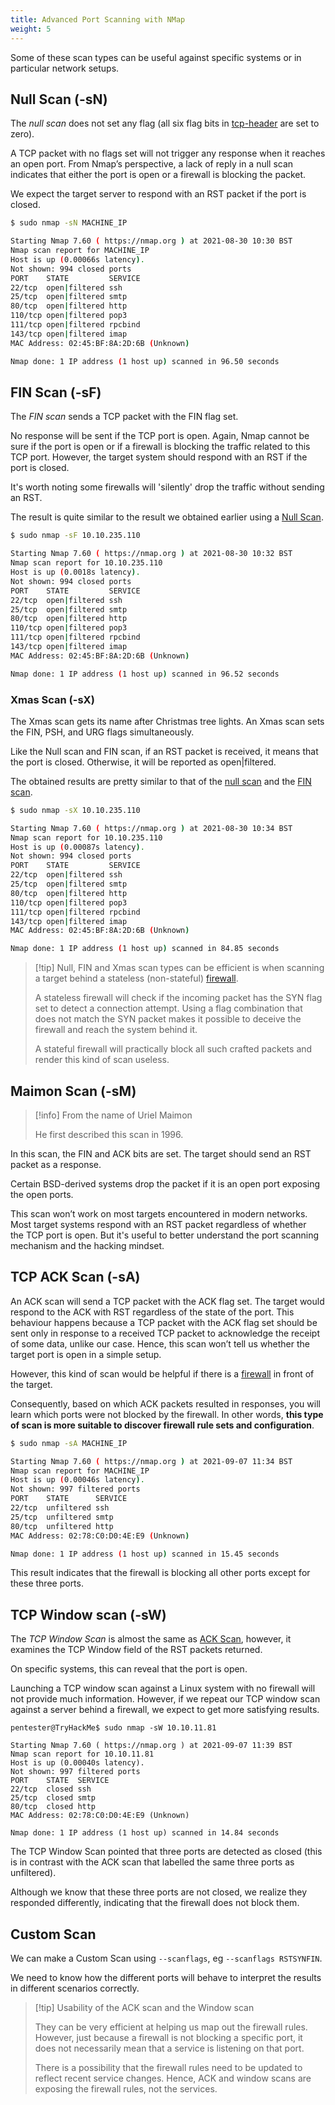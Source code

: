 ```yaml
---
title: Advanced Port Scanning with NMap
weight: 5
---
```


Some of these scan types can be useful against specific systems or in particular network setups.

## Null Scan (-sN)

The _null scan_ does not set any flag (all six flag bits in [tcp-header](/knowledge/offsec/tools/nmap/tcp-header.md) are set to zero).

A TCP packet with no flags set will not trigger any response when it reaches an open port. From Nmap’s perspective, a lack of reply in a null scan indicates that either the port is open or a firewall is blocking the packet.

We expect the target server to respond with an RST packet if the port is closed.

```sh
$ sudo nmap -sN MACHINE_IP

Starting Nmap 7.60 ( https://nmap.org ) at 2021-08-30 10:30 BST
Nmap scan report for MACHINE_IP
Host is up (0.00066s latency).
Not shown: 994 closed ports
PORT    STATE         SERVICE
22/tcp  open|filtered ssh
25/tcp  open|filtered smtp
80/tcp  open|filtered http
110/tcp open|filtered pop3
111/tcp open|filtered rpcbind
143/tcp open|filtered imap
MAC Address: 02:45:BF:8A:2D:6B (Unknown)

Nmap done: 1 IP address (1 host up) scanned in 96.50 seconds
```

## FIN Scan (-sF)

The _FIN scan_ sends a TCP packet with the FIN flag set.

No response will be sent if the TCP port is open. Again, Nmap cannot be sure if the port is open or if a firewall is blocking the traffic related to this TCP port. However, the target system should respond with an RST if the port is closed.

It's worth noting some firewalls will 'silently' drop the traffic without sending an RST.

The result is quite similar to the result we obtained earlier using a [Null Scan](/knowledge/offsec/tools/nmap/ports-scanning-advanced.md#Null%20Scan%20-sN).

```sh
$ sudo nmap -sF 10.10.235.110

Starting Nmap 7.60 ( https://nmap.org ) at 2021-08-30 10:32 BST
Nmap scan report for 10.10.235.110
Host is up (0.0018s latency).
Not shown: 994 closed ports
PORT    STATE         SERVICE
22/tcp  open|filtered ssh
25/tcp  open|filtered smtp
80/tcp  open|filtered http
110/tcp open|filtered pop3
111/tcp open|filtered rpcbind
143/tcp open|filtered imap
MAC Address: 02:45:BF:8A:2D:6B (Unknown)

Nmap done: 1 IP address (1 host up) scanned in 96.52 seconds
```

### Xmas Scan (-sX)

The Xmas scan gets its name after Christmas tree lights. An Xmas scan sets the FIN, PSH, and URG flags simultaneously.

Like the Null scan and FIN scan, if an RST packet is received, it means that the port is closed. Otherwise, it will be reported as open|filtered.

The obtained results are pretty similar to that of the [null scan](/knowledge/offsec/tools/nmap/ports-scanning-advanced.md) and the [FIN scan](/knowledge/offsec/tools/nmap/ports-scanning-advanced.md).

```sh
$ sudo nmap -sX 10.10.235.110

Starting Nmap 7.60 ( https://nmap.org ) at 2021-08-30 10:34 BST
Nmap scan report for 10.10.235.110
Host is up (0.00087s latency).
Not shown: 994 closed ports
PORT    STATE         SERVICE
22/tcp  open|filtered ssh
25/tcp  open|filtered smtp
80/tcp  open|filtered http
110/tcp open|filtered pop3
111/tcp open|filtered rpcbind
143/tcp open|filtered imap
MAC Address: 02:45:BF:8A:2D:6B (Unknown)

Nmap done: 1 IP address (1 host up) scanned in 84.85 seconds
```

> [!tip] Null, FIN and Xmas scan types can be efficient is when scanning a target behind a stateless (non-stateful) [firewall](/knowledge/offsec/hardening/firewall.md).
>
> A stateless firewall will check if the incoming packet has the SYN flag set to detect a connection attempt. Using a flag combination that does not match the SYN packet makes it possible to deceive the firewall and reach the system behind it.
>
> A stateful firewall will practically block all such crafted packets and render this kind of scan useless.

## Maimon Scan (-sM)

> [!info] From the name of Uriel Maimon
>
> He first described this scan in 1996.

In this scan, the FIN and ACK bits are set. The target should send an RST packet as a response.

Certain BSD-derived systems drop the packet if it is an open port exposing the open ports.

This scan won’t work on most targets encountered in modern networks. Most target systems respond with an RST packet regardless of whether the TCP port is open. But it's useful to better understand the port scanning mechanism and the hacking mindset.

## TCP ACK Scan (-sA)

An ACK scan will send a TCP packet with the ACK flag set. The target would respond to the ACK with RST regardless of the state of the port. This behaviour happens because a TCP packet with the ACK flag set should be sent only in response to a received TCP packet to acknowledge the receipt of some data, unlike our case. Hence, this scan won’t tell us whether the target port is open in a simple setup.

However, this kind of scan would be helpful if there is a [firewall](/knowledge/offsec/hardening/firewall.md) in front of the target.

Consequently, based on which ACK packets resulted in responses, you will learn which ports were not blocked by the firewall. In other words, **this type of scan is more suitable to discover firewall rule sets and configuration**.

```sh
$ sudo nmap -sA MACHINE_IP

Starting Nmap 7.60 ( https://nmap.org ) at 2021-09-07 11:34 BST
Nmap scan report for MACHINE_IP
Host is up (0.00046s latency).
Not shown: 997 filtered ports
PORT    STATE      SERVICE
22/tcp  unfiltered ssh
25/tcp  unfiltered smtp
80/tcp  unfiltered http
MAC Address: 02:78:C0:D0:4E:E9 (Unknown)

Nmap done: 1 IP address (1 host up) scanned in 15.45 seconds
```

This result indicates that the firewall is blocking all other ports except for these three ports.

## TCP Window scan (-sW)

The _TCP Window Scan_ is almost the same as [ACK Scan](/knowledge/offsec/tools/nmap/ports-scanning-advanced.md), however, it examines the TCP Window field of the RST packets returned.

On specific systems, this can reveal that the port is open.

Launching a TCP window scan against a Linux system with no firewall will not provide much information. However, if we repeat our TCP window scan against a server behind a firewall, we expect to get more satisfying results.

```shell-session
pentester@TryHackMe$ sudo nmap -sW 10.10.11.81

Starting Nmap 7.60 ( https://nmap.org ) at 2021-09-07 11:39 BST
Nmap scan report for 10.10.11.81
Host is up (0.00040s latency).
Not shown: 997 filtered ports
PORT    STATE  SERVICE
22/tcp  closed ssh
25/tcp  closed smtp
80/tcp  closed http
MAC Address: 02:78:C0:D0:4E:E9 (Unknown)

Nmap done: 1 IP address (1 host up) scanned in 14.84 seconds
```

The TCP Window Scan pointed that three ports are detected as closed (this is in contrast with the ACK scan that labelled the same three ports as unfiltered).

Although we know that these three ports are not closed, we realize they responded differently, indicating that the firewall does not block them.

## Custom Scan

We can make a Custom Scan using `--scanflags`, eg `--scanflags RSTSYNFIN`.

We need to know how the different ports will behave to interpret the results in different scenarios correctly.

> [!tip] Usability of the ACK scan and the Window scan
>
> They can be very efficient at helping us map out the firewall rules. However, just because a firewall is not blocking a specific port, it does not necessarily mean that a service is listening on that port.
>
> There is a possibility that the firewall rules need to be updated to reflect recent service changes. Hence, ACK and window scans are exposing the firewall rules, not the services.
